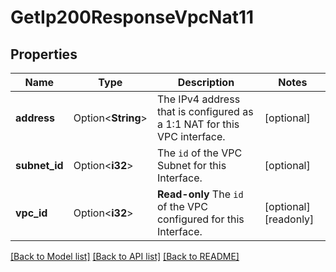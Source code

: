# GetIp200ResponseVpcNat11

## Properties

Name | Type | Description | Notes
------------ | ------------- | ------------- | -------------
**address** | Option<**String**> | The IPv4 address that is configured as a 1:1 NAT for this VPC interface. | [optional]
**subnet_id** | Option<**i32**> | The `id` of the VPC Subnet for this Interface. | [optional]
**vpc_id** | Option<**i32**> | __Read-only__ The `id` of the VPC configured for this Interface. | [optional][readonly]

[[Back to Model list]](../README.md#documentation-for-models) [[Back to API list]](../README.md#documentation-for-api-endpoints) [[Back to README]](../README.md)


